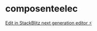# composenteelec

[Edit in StackBlitz next generation editor ⚡️](https://stackblitz.com/~/github.com/Husvalou/composenteelec)